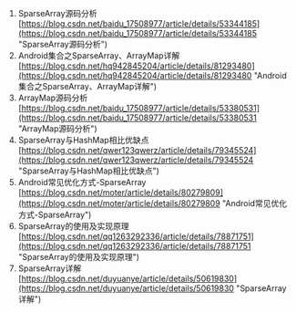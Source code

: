 1. SparseArray源码分析<br>[https://blog.csdn.net/baidu_17508977/article/details/53344185](https://blog.csdn.net/baidu_17508977/article/details/53344185 "SparseArray源码分析")
2. Android集合之SparseArray、ArrayMap详解<br>[https://blog.csdn.net/hq942845204/article/details/81293480](https://blog.csdn.net/hq942845204/article/details/81293480 "Android集合之SparseArray、ArrayMap详解")
3. ArrayMap源码分析<br>[https://blog.csdn.net/baidu_17508977/article/details/53380531](https://blog.csdn.net/baidu_17508977/article/details/53380531 "ArrayMap源码分析")
4. SparseArray与HashMap相比优缺点<br>[https://blog.csdn.net/qwer123qwerz/article/details/79345524](https://blog.csdn.net/qwer123qwerz/article/details/79345524 "SparseArray与HashMap相比优缺点")
5. Android常见优化方式-SparseArray<br>[https://blog.csdn.net/moter/article/details/80279809](https://blog.csdn.net/moter/article/details/80279809 "Android常见优化方式-SparseArray")
6. SparseArray的使用及实现原理<br>[https://blog.csdn.net/qq1263292336/article/details/78871751](https://blog.csdn.net/qq1263292336/article/details/78871751 "SparseArray的使用及实现原理")
7. SparseArray详解<br>[https://blog.csdn.net/duyuanye/article/details/50619830](https://blog.csdn.net/duyuanye/article/details/50619830 "SparseArray详解")